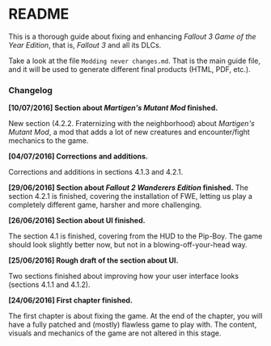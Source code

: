 # README

This is a thorough guide about fixing and enhancing _Fallout 3 Game of the Year Edition_, that is, _Fallout 3_ and all its DLCs.

Take a look at the file `Modding never changes.md`. That is the main guide file, and it will be used to generate different final products (HTML, PDF, etc.).

### Changelog

**[10/07/2016] Section about _Martigen's Mutant Mod_ finished.**

New section (4.2.2. Fraternizing with the neighborhood) about _Martigen's Mutant Mod_, a mod that adds a lot of new creatures and encounter/fight mechanics to the game.

**[04/07/2016] Corrections and additions.**

Corrections and additions in sections 4.1.3 and 4.2.1.

**[29/06/2016] Section about _Fallout 2 Wanderers Edition_ finished.**
The section 4.2.1 is finished, covering the installation of FWE, letting us play a completely different game, harsher and more challenging.

**[26/06/2016] Section about UI finished.**

The section 4.1 is finished, covering from the HUD to the Pip-Boy. The game should look slightly better now, but not in a blowing-off-your-head way.

**[25/06/2016] Rough draft of the section about UI.**

Two sections finished about improving how your user interface looks (sections 4.1.1 and 4.1.2).

**[24/06/2016] First chapter finished.**

The first chapter is about fixing the game. At the end of the chapter, you will have a fully patched and (mostly) flawless game to play with. The content, visuals and mechanics of the game are not altered in this stage.